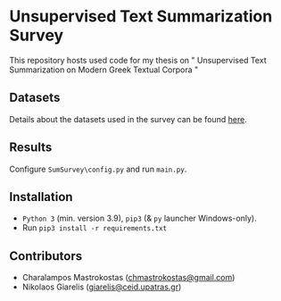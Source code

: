 # Unsupervised Text Summarization Survey 
This repository hosts used code for my thesis on " Unsupervised Text Summarization on Modern Greek Textual Corpora "


## Datasets
Details about the datasets used in the survey can be found [here](https://github.com/cmastrokostas/Unsupervised_Text_Summarization_Survey/tree/main/SumSurvey).

## Results
Configure `SumSurvey\config.py` and run `main.py`.

## Installation
* `Python 3` (min. version 3.9), `pip3` (& `py` launcher Windows-only).
* Run `pip3 install -r requirements.txt`

## Contributors
* Charalampos Mastrokostas (chmastrokostas@gmail.com)
* Nikolaos Giarelis (giarelis@ceid.upatras.gr)
